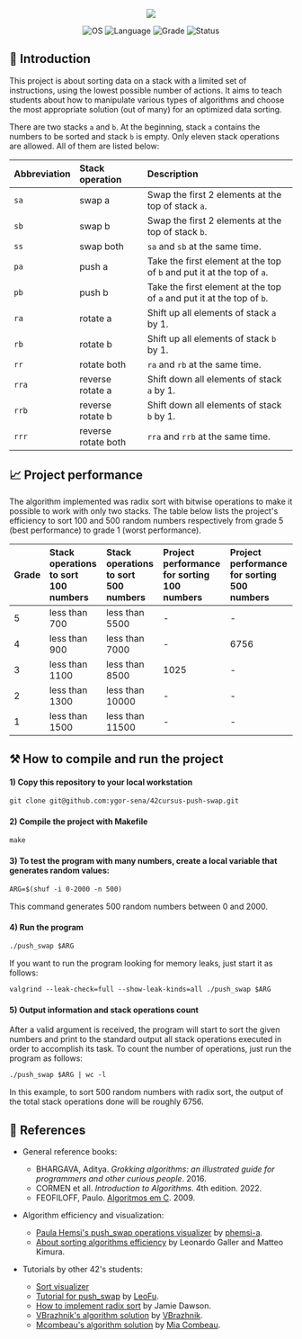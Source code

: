<p align="center">
    <img src="https://user-images.githubusercontent.com/102881479/215293860-e27b9364-54db-40a7-acf8-691e7e7fe680.png">
</p>
<p align="center">
    <img src="https://img.shields.io/badge/OS-Linux-blue" alt="OS">
    <img src="https://img.shields.io/badge/Language-C%20%7C%20C%2B%2B-blue.svg" alt="Language">
    <img src="https://img.shields.io/badge/Grade-84%2F100-brightgreen.svg" alt="Grade">
    <img src="https://img.shields.io/badge/Status-Completed-brightgreen.svg" alt="Status">
</p>

## 📣 Introduction

This project is about sorting data on a stack with a limited set of instructions, using the lowest possible number of actions. It aims to teach students about how to manipulate various types of algorithms and choose the most appropriate solution (out of many) for an optimized data sorting.

There are two stacks `a` and `b`. At the beginning, stack `a` contains the numbers to be sorted and stack `b` is empty. Only eleven stack operations are allowed. All of them are listed below:

| Abbreviation | Stack operation | Description |
|:------|:------|:------|
| `sa` | swap a | Swap the first 2 elements at the top of stack `a`. |
| `sb` | swap b | Swap the first 2 elements at the top of stack `b`. |
| `ss` | swap both | `sa` and `sb` at the same time. |
| `pa` | push a | Take the first element at the top of `b` and put it at the top of `a`. |
| `pb` | push b | Take the first element at the top of `a` and put it at the top of `b`. |
| `ra` | rotate a | Shift up all elements of stack `a` by 1. |
| `rb` | rotate b | Shift up all elements of stack `b` by 1. |
| `rr` | rotate both | `ra` and `rb` at the same time.  |
| `rra` | reverse rotate a | Shift down all elements of stack `a` by 1. |
| `rrb` | reverse rotate b | Shift down all elements of stack `b` by 1. |
| `rrr` | reverse rotate both | `rra` and `rrb` at the same time. |

## 📈 Project performance

The algorithm implemented was radix sort with bitwise operations to make it possible to work with only two stacks. The table below lists the project's efficiency to sort 100 and 500 random numbers respectively from grade 5 (best performance) to grade 1 (worst performance).

| Grade | Stack operations to sort 100 numbers | Stack operations to sort 500 numbers | Project performance for sorting 100 numbers | Project performance for sorting 500 numbers |
|:------|:------|:------|:------|:------|
| 5 | less than 700 | less than 5500 | - | - |
| 4 | less than 900 | less than 7000 | - | 6756 |
| 3 | less than 1100 | less than 8500 | 1025 | - |
| 2 | less than 1300 | less than 10000 | - | - |
| 1 | less than 1500 | less than 11500 | - | - |
## ⚒️ How to compile and run the project


#### 1) Copy this repository to your local workstation

```html
git clone git@github.com:ygor-sena/42cursus-push-swap.git
```

#### 2) Compile the project with Makefile

```html
make
```

#### 3) To test the program with many numbers, create a local variable that generates random values:

```html
ARG=$(shuf -i 0-2000 -n 500)
```

This command generates 500 random numbers between 0 and 2000.

#### 4) Run the program

```html
./push_swap $ARG
```

If you want to run the program looking for memory leaks, just start it as follows:

```html
valgrind --leak-check=full --show-leak-kinds=all ./push_swap $ARG
```

#### 5) Output information and stack operations count

After a valid argument is received, the program will start to sort the given numbers and print to the standard output all stack operations executed in order to accomplish its task. To count the number of operations, just run the program as follows:

```html
./push_swap $ARG | wc -l
```

In this example, to sort 500 random numbers with radix sort, the output of the total stack operations done will be roughly 6756.

## 📖 References

- General reference books:

  - BHARGAVA, Aditya. _Grokking algorithms: an illustrated guide for programmers and other curious people_. 2016.
  - CORMEN et all. _Introduction to Algorithms_. 4th edition. 2022.
  - FEOFILOFF, Paulo. [Algoritmos em C](https://www.ime.usp.br/~pf/algoritmos-livro/downloads/Algoritmos-em-linguagem-C.pdf). 2009.
- Algorithm efficiency and visualization:
  - [Paula Hemsi's push_swap operations visualizer](https://phemsi-a.itch.io/push-swap) by [phemsi-a](https://github.com/paulahemsi).
  - [About sorting algorithms efficiency](https://lamfo-unb.github.io/2019/04/21/Sorting-algorithms/) by Leonardo Galler and Matteo Kimura.
- Tutorials by other 42's students:
  - [Sort visualizer](https://www.sortvisualizer.com/oddevensort/)
  - [Tutorial for push_swap](https://medium.com/nerd-for-tech/push-swap-tutorial-fa746e6aba1e) by [LeoFu](https://github.com/LeoFu9487/).
  - [How to implement radix sort](https://medium.com/@jamierobertdawson/push-swap-the-least-amount-of-moves-with-two-stacks-d1e76a71789a) by Jamie Dawson.
  - [VBrazhnik's algorithm solution](https://github.com/VBrazhnik/Push_swap/wiki/Algorithm) by [VBrazhnik](https://github.com/VBrazhnik/).
  - [Mcombeau's algorithm solution](https://github.com/mcombeau/push_swap) by [Mia Combeau](https://github.com/mcombeau).

